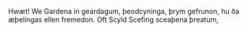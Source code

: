 Hwæt! We Gardena         in geardagum, 
þeodcyninga,         þrym gefrunon, 
hu ða æþelingas         ellen fremedon. 
Oft Scyld Scefing         sceaþena þreatum, 
